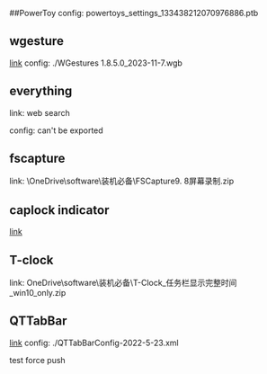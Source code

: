##PowerToy
config: powertoys_settings_133438212070976886.ptb

## wgesture
[link](https://dl.yingdev.com/Content/Projects/WGestures/Release/1.8.5.0/Install%20WGestures%201.8.5.0.zip)
config: ./WGestures 1.8.5.0_2023-11-7.wgb

## everything
link: web search

config: can't be exported

## fscapture
link: \OneDrive\software\装机必备\FSCapture9. 8屏幕录制.zip

## caplock indicator
[link](https://github.com/jonaskohl/CapsLockIndicator/releases/download/3.16.1.2/CLIv3-3.16.1.2.exe)

## T-clock
link: OneDrive\software\装机必备\T-Clock_任务栏显示完整时间_win10_only.zip

## QTTabBar
[link](http://qttabbar.wdfiles.com/local--files/qttabbar1/QTTabBar%202048%20Beta2.zip)
config: ./QTTabBarConfig-2022-5-23.xml

test force push
